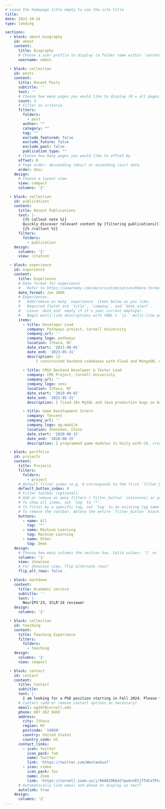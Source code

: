 ```yaml
---
# Leave the homepage title empty to use the site title
title:
date: 2022-10-24
type: landing

sections:
  - block: about.biography
    id: about
    content:
      title: Biography
      # Choose a user profile to display (a folder name within `content/authors/`)
      username: admin
  
  - block: collection
    id: posts
    content:
      title: Recent Posts
      subtitle: ''
      text: ''
      # Choose how many pages you would like to display (0 = all pages)
      count: 3
      # Filter on criteria
      filters:
        folders:
          - post
        author: ""
        category: ""
        tag: ""
        exclude_featured: false
        exclude_future: false
        exclude_past: false
        publication_type: ""
      # Choose how many pages you would like to offset by
      offset: 0
      # Page order: descending (desc) or ascending (asc) date.
      order: desc
    design:
      # Choose a layout view
      view: compact
      columns: '2'

  - block: collection
    id: publications
    content:
      title: Recent Publications
      text: |-
        {{% callout note %}}
        Quickly discover relevant content by [filtering publications](./publication/).
        {{% /callout %}}
      filters:
        folders:
          - publication
    design:
      columns: '2'
      view: citation

  - block: experience
    id: experience
    content:
      title: Experience
      # Date format for experience
      #   Refer to https://wowchemy.com/docs/customization/#date-format
      date_format: Jan 2006
      # Experiences.
      #   Add/remove as many `experience` items below as you like.
      #   Required fields are `title`, `company`, and `date_start`.
      #   Leave `date_end` empty if it's your current employer.
      #   Begin multi-line descriptions with YAML's `|2-` multi-line prefix.
      items:
        - title: Developer Lead
          company: Pathways project, Cornell University
          company_url: ''
          company_logo: pathways
          location: Ithaca, NY
          date_start: '2021-06-01'
          date_end: '2023-05-31'
          description: |2-
              I constructed backend codebases with Flask and MongoDB, designed search algorithms that provided diverse suggestions on course enrollment choices, and iterated search algorithms from students’ feedback. I deployed and maintained the [website](https://pathways.cornell.edu/) to serve 3000 Cornell students. 
      
        - title: CMSX Backend Developer & Tester Lead
          company: CMS Project, Cornell University
          company_url: ''
          company_logo: cmsx
          location: Ithaca, NY
          date_start: '2019-09-01'
          date_end: '2022-05-31'
          description: I fixed 10s MySQL and Java production bugs on backend, created 75 and reviewed 76 peer’s pull requests, and supervised new members and held weekly meetings to manage the team. The [website](https://www.cs.cornell.edu/Projects/cms/cmsx/) serves more than 8000 students in over 100 courses in Cornell University.

        - title: Game Development Intern
          company: Tencent
          company_url: ''
          company_logo: qq-mobile
          location: Shenzhen, China
          date_start: '2020-06-15'
          date_end: '2020-08-15'
          description: I programmed game modules in Unity with C#, created tools to accelerate project loading and compilation time, and analyzed the performance of C# libraries on serialization and deserialization.

  - block: portfolio
    id: projects
    content:
      title: Projects
      filters:
        folders:
          - project
      # Default filter index (e.g. 0 corresponds to the first `filter_button` instance below).
      default_button_index: 0
      # Filter toolbar (optional).
      # Add or remove as many filters (`filter_button` instances) as you like.
      # To show all items, set `tag` to "*".
      # To filter by a specific tag, set `tag` to an existing tag name.
      # To remove the toolbar, delete the entire `filter_button` block.
      buttons:
        - name: All
          tag: '*'
        - name: Machine Learning
          tag: Machine Learning
        - name: Other
          tag: Demo
    design:
      # Choose how many columns the section has. Valid values: '1' or '2'.
      columns: '1'
      view: showcase
      # For Showcase view, flip alternate rows?
      flip_alt_rows: false

  - block: markdown
    content:
      title: Academic service
      subtitle: ''
      text: |-
        NeurIPS'23, ICLR'24 reviewer
    design:
      columns: '2'

  - block: collection
    id: teaching
    content:
      title: Teaching Experience
      filters:
        folders:
          - teaching
    design:
      columns: '2'
      view: compact

  - block: contact
    id: contact
    content:
      title: Contact
      subtitle:
      text: |-
        I am looking for a PhD position starting in Fall 2024. Please feel free to contact me!
      # Contact (add or remove contact options as necessary)
      email: wg247@cornell.edu
      phone: 607 262 9493
      address:
        city: Ithaca
        region: NY
        postcode: '14850'
        country: United States
        country_code: US
      contact_links:
        - icon: twitter
          icon_pack: fab
          name: Twitter
          link: 'https://twitter.com/WentaoGuo7'
        - icon: video
          icon_pack: fas
          name: Zoom
          link: 'https://cornell.zoom.us/j/9666296642?pwd=VEtjTTdCeTRtcWxsUmk5NTlMQ1ZuUT09'
      # Automatically link email and phone or display as text?
      autolink: true
    design:
      columns: '2'
---
```

